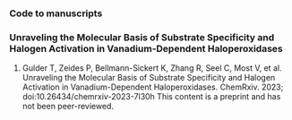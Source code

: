 ### Code to manuscripts 
####  

### Unraveling the Molecular Basis of Substrate Specificity and Halogen Activation in Vanadium-Dependent Haloperoxidases
1. Gulder T, Zeides P, Bellmann-Sickert K, Zhang R, Seel C, Most V, et al. Unraveling the Molecular Basis of Substrate Specificity and Halogen Activation in Vanadium-Dependent Haloperoxidases. ChemRxiv. 2023; doi:10.26434/chemrxiv-2023-7l30h This content is a preprint and has not been peer-reviewed.
